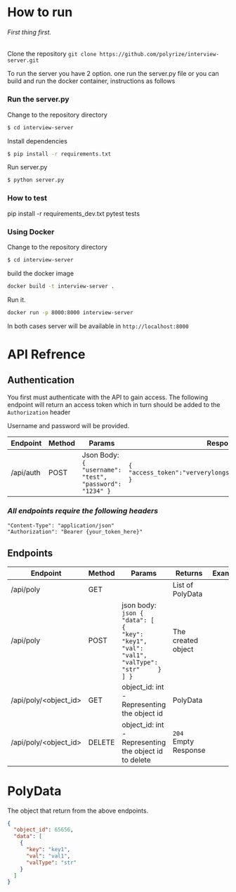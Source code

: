# How to run

###### First thing first.
Clone the repository
`git clone https://github.com/polyrize/interview-server.git`

To run the server you have 2 option. one run the server.py file
or you can build and run the docker container, instructions as follows
### Run the server.py
Change to the repository directory
```bash
$ cd interview-server
```

Install dependencies
```bash
$ pip install -r requirements.txt
```

Run server.py
```bash
$ python server.py
```
### How to test 

pip install -r requirements_dev.txt pytest tests

### Using Docker
Change to the repository directory
```bash
$ cd interview-server
```
build the docker image
```bash
docker build -t interview-server .
```
Run it.
```bash
docker run -p 8000:8000 interview-server
```
In both cases server will be available in `http://localhost:8000`

 # API Refrence

 ## Authentication
 You first must authenticate with the API to gain access.
 The following endpoint will return an access token which in turn should be added to the `Authorization` header

 Username and password will be provided.

 | Endpoint  | Method | Params                                                             | Response                                                           | Example |
|-----------|--------|--------------------------------------------------------------------|--------------------------------------------------------------------|---------|
| /api/auth | POST   | Json Body: ``` {   "username": "test",   "password": "1234" }  ``` |  ``` { "access_token":"ververylongstringwithnumbersandstuff" } ``` |         |


 ### *All endpoints require the following headers*
 ```
 "Content-Type": "application/json"
 "Authorization": "Bearer {your_token_here}"
 ```

## Endpoints

| Endpoint              | Method | Params                                                                                                                 | Returns            | Example |
|-----------------------|--------|------------------------------------------------------------------------------------------------------------------------|--------------------|---------|
| /api/poly             | GET    |                                                                                                                        | List of PolyData   |         |
| /api/poly             | POST   | json body: ```json {   "data": [     {       "key": "key1",       "val": "val1",       "valType": "str"     }   ] }``` | The created object |         |
| /api/poly/<object_id> | GET    | object_id: int - Representing the object id                                                                            | PolyData           |         |
| /api/poly/<object_id> | DELETE | object_id: int - Representing the object id  to delete                                                                 | `204` Empty Response |         |

# PolyData
The object that return from the above endpoints.
```json
{
  "object_id": 65656,
  "data": [
    {
      "key": "key1",
      "val": "val1",
      "valType": "str"
    }
  ]
}
```
